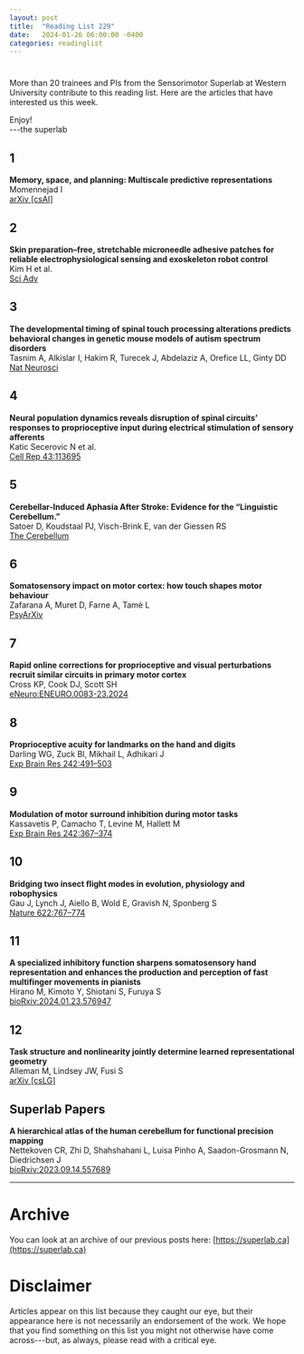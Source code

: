 ```yaml
---
layout: post
title:  "Reading List 229"
date:   2024-01-26 06:00:00 -0400
categories: readinglist
---
```


# 

More than 20 trainees and PIs from the Sensorimotor Superlab at Western University contribute to this reading list. Here are the articles that have interested us this week.

Enjoy!  
---the superlab 


## 1
**Memory, space, and planning: Multiscale predictive representations**  
Momennejad I  
[arXiv [csAI]](https://arxiv.org/abs/2401.09491)

## 2
**Skin preparation–free, stretchable microneedle adhesive patches for reliable electrophysiological sensing and exoskeleton robot control**  
Kim H et al.  
[Sci Adv](https://www.science.org/doi/10.1126/sciadv.adk5260)

## 3
**The developmental timing of spinal touch processing alterations predicts behavioral changes in genetic mouse models of autism spectrum disorders**  
Tasnim A, Alkislar I, Hakim R, Turecek J, Abdelaziz A, Orefice LL, Ginty DD  
[Nat Neurosci](https://www.nature.com/articles/s41593-023-01552-9)

## 4
**Neural population dynamics reveals disruption of spinal circuits’ responses to proprioceptive input during electrical stimulation of sensory afferents**  
Katic Secerovic N et al.  
[Cell Rep 43:113695](https://www.cell.com/article/S2211124724000238/abstract)

## 5
**Cerebellar-Induced Aphasia After Stroke: Evidence for the “Linguistic Cerebellum.”**  
Satoer D, Koudstaal PJ, Visch-Brink E, van der Giessen RS  
[The Cerebellum](https://link.springer.com/article/10.1007/s12311-024-01658-1)

## 6
**Somatosensory impact on motor cortex: how touch shapes motor behaviour**  
Zafarana A, Muret D, Farne A, Tamè L  
[PsyArXiv](https://www.researchgate.net/publication/377485449_Somatosensory_impact_on_motor_cortex_how_touch_shapes_motor_behaviour)

## 7
**Rapid online corrections for proprioceptive and visual perturbations recruit similar circuits in primary motor cortex**  
Cross KP, Cook DJ, Scott SH  
[eNeuro:ENEURO.0083-23.2024](https://www.eneuro.org/content/early/2024/01/11/ENEURO.0083-23.2024.abstract)

## 8
**Proprioceptive acuity for landmarks on the hand and digits**  
Darling WG, Zuck BI, Mikhail L, Adhikari J  
[Exp Brain Res 242:491–503](https://link.springer.com/article/10.1007/s00221-023-06761-z)

## 9
**Modulation of motor surround inhibition during motor tasks**  
Kassavetis P, Camacho T, Levine M, Hallett M  
[Exp Brain Res 242:367–374](https://link.springer.com/article/10.1007/s00221-023-06748-w)

## 10
**Bridging two insect flight modes in evolution, physiology and robophysics**  
Gau J, Lynch J, Aiello B, Wold E, Gravish N, Sponberg S  
[Nature 622:767–774](https://www.nature.com/articles/s41586-023-06606-3)

## 11
**A specialized inhibitory function sharpens somatosensory hand representation and enhances the production and perception of fast multifinger movements in pianists**  
Hirano M, Kimoto Y, Shiotani S, Furuya S  
[bioRxiv:2024.01.23.576947](https://www.biorxiv.org/content/10.1101/2024.01.23.576947v1.abstract)

## 12
**Task structure and nonlinearity jointly determine learned representational geometry**  
Alleman M, Lindsey JW, Fusi S  
[arXiv [csLG]](https://arxiv.org/abs/2401.13558)


## Superlab Papers


**A hierarchical atlas of the human cerebellum for functional precision mapping**  
Nettekoven CR, Zhi D, Shahshahani L, Luisa Pinho A, Saadon-Grosmann N, Diedrichsen J  
[bioRxiv:2023.09.14.557689](https://www.biorxiv.org/content/10.1101/2023.09.14.557689v2.abstract)


---
# Archive
You can look at an archive of our previous posts here: [https://superlab.ca](https://superlab.ca)


# Disclaimer
Articles appear on this list because they caught our eye, but their appearance here is not necessarily an endorsement of the work. We hope that you find something on this list you might not otherwise have come across---but, as always, please read with a critical eye. 

